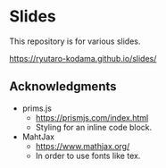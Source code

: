 # Slides

This repository is for various slides.

https://ryutaro-kodama.github.io/slides/

## Acknowledgments
- prims.js
  - https://prismjs.com/index.html
  - Styling for an inline code block.
- MahtJax
  - https://www.mathjax.org/
  - In order to use fonts like tex.
